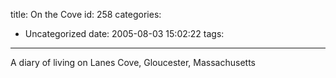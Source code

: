 title: On the Cove
id: 258
categories:
  - Uncategorized
date: 2005-08-03 15:02:22
tags:
---

A diary of living on Lanes Cove, Gloucester, Massachusetts